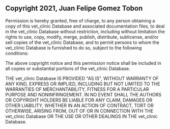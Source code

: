 ## Copyright 2021, Juan Felipe Gomez Tobon

Permission is hereby granted, free of charge, to any person obtaining a copy of this vet_clinic Database and associated documentation files, to deal in the vet_clinic Database without restriction, including without limitation the rights to use, copy, modify, merge, publish, distribute, sublicense, and/or sell copies of the vet_clinic Database, and to permit persons to whom the vet_clinic Database is furnished to do so, subject to the following conditions:

The above copyright notice and this permission notice shall be included in all copies or substantial portions of the vet_clinic Database.

THE vet_clinic Database IS PROVIDED "AS IS", WITHOUT WARRANTY OF ANY KIND, EXPRESS OR IMPLIED, INCLUDING BUT NOT LIMITED TO THE WARRANTIES OF MERCHANTABILITY, FITNESS FOR A PARTICULAR PURPOSE AND NONINFRINGEMENT. IN NO EVENT SHALL THE AUTHORS OR COPYRIGHT HOLDERS BE LIABLE FOR ANY CLAIM, DAMAGES OR OTHER LIABILITY, WHETHER IN AN ACTION OF CONTRACT, TORT OR OTHERWISE, ARISING FROM, OUT OF OR IN CONNECTION WITH THE vet_clinic Database OR THE USE OR OTHER DEALINGS IN THE vet_clinic Database.